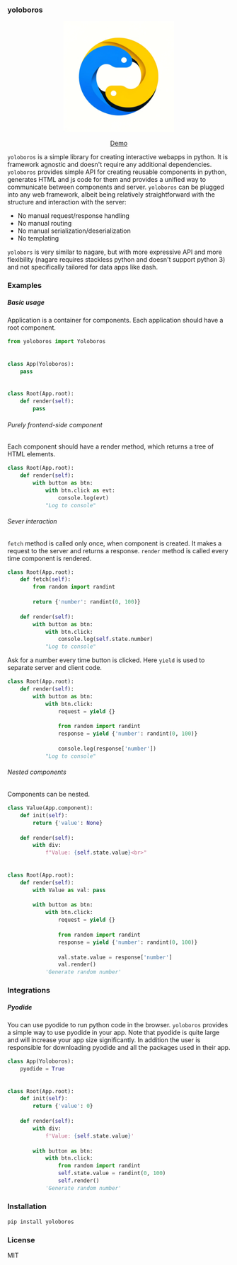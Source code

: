 ### yoloboros
<p align="center">
  <img src="https://raw.githubusercontent.com/one-two-four-cee-four-one-plus/yoloboros/main/logo.webp" width="250" height="250"/>
</p>
<p align="center"><a href="https://yoloboros-47ceb119f8e0.herokuapp.com/">Demo</a></p>

`yoloboros` is a simple library for creating interactive webapps in python. It is framework agnostic and doesn't require any additional dependencies. `yoloboros` provides simple API for creating reusable components in python, generates HTML and js code for them and provides a unified way to communicate between components and server.
`yoloboros` can be plugged into any web framework, albeit being relatively straightforward with the structure and interaction with the server:
- No manual request/response handling
- No manual routing
- No manual serialization/deserialization
- No templating

`yolobors` is very similar to nagare, but with more expressive API and more flexibility (nagare requires stackless python and doesn't support python 3) and not specifically tailored for data apps like dash.

### Examples
##### Basic usage
Application is a container for components. Each application should have a root component.
```python
from yoloboros import Yoloboros


class App(Yoloboros):
    pass


class Root(App.root):
    def render(self):
        pass
```

###### Purely frontend-side component
Each component should have a render method, which returns a tree of HTML elements.
```python
class Root(App.root):
    def render(self):
        with button as btn:
            with btn.click as evt:
                console.log(evt)
            "Log to console"
```

###### Sever interaction
`fetch` method is called only once, when component is created. It makes a request to the server and returns a response. `render` method is called every time component is rendered.
```python
class Root(App.root):
    def fetch(self):
        from random import randint

        return {'number': randint(0, 100)}

    def render(self):
        with button as btn:
            with btn.click:
                console.log(self.state.number)
            "Log to console"
```

Ask for a number every time button is clicked. Here `yield` is used to separate server and client code.
```python
class Root(App.root):
    def render(self):
        with button as btn:
            with btn.click:
                request = yield {}

                from random import randint
                response = yield {'number': randint(0, 100)}

                console.log(response['number'])
            "Log to console"
```

###### Nested components
Components can be nested.
```python
class Value(App.component):
    def init(self):
        return {'value': None}

    def render(self):
        with div:
            f"Value: {self.state.value}<br>"


class Root(App.root):
    def render(self):
        with Value as val: pass

        with button as btn:
            with btn.click:
                request = yield {}

                from random import randint
                response = yield {'number': randint(0, 100)}

                val.state.value = response['number']
                val.render()
            'Generate random number'
```

### Integrations
##### Pyodide
You can use pyodide to run python code in the browser. `yoloboros` provides a simple way to use pyodide in your app. Note that pyodide is quite large and will increase your app size significantly. In addition the user is responsible for downloading pyodide and all the packages used in their app.
```python
class App(Yoloboros):
    pyodide = True


class Root(App.root):
    def init(self):
        return {'value': 0}

    def render(self):
        with div:
            f'Value: {self.state.value}'

        with button as btn:
            with btn.click:
                from random import randint
                self.state.value = randint(0, 100)
                self.render()
            'Generate random number'
```

### Installation
```bash
pip install yoloboros
```

### License
MIT